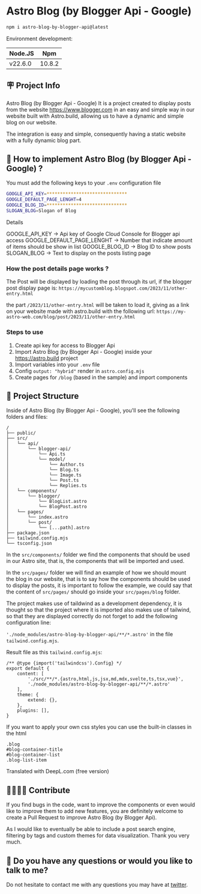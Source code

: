 # Astro Blog (by Blogger Api - Google)

```sh
npm i astro-blog-by-blogger-api@latest
```

Environment development:

| Node.JS | Npm	    |
|---------|---------|
| v22.6.0 | 10.8.2  |

## 🪧 Project Info

Astro Blog (by Blogger Api - Google) It is a project created to display posts from the website https://www.blogger.com in an easy and simple way in our website built with Astro.build, allowing us to have a dynamic and simple blog on our website.

The integration is easy and simple, consequently having a static website with a fully dynamic blog part.

## 🚩 How to implement Astro Blog (by Blogger Api - Google) ?

You must add the following keys to your `.env` configuration file

```sh
GOOGLE_API_KEY=******************************
GOOGLE_DEFAULT_PAGE_LENGHT=4
GOOGLE_BLOG_ID=******************************
SLOGAN_BLOG=Slogan of Blog
```

Details

GOOGLE_API_KEY -> Api key of Google Cloud Console for Blogger api access
GOOGLE_DEFAULT_PAGE_LENGHT -> Number that indicate amount of items should be show in list
GOOGLE_BLOG_ID -> Blog ID to show posts
SLOGAN_BLOG -> Text to display on the posts listing page

### How the post details page works ?

The Post will be displayed by loading the post through its url, if the blogger post display page is:
`https://mycustomblog.blogspot.com/2023/11/other-entry.html`

the part `/2023/11/other-entry.html` will be taken to load it, giving as a link on your website made with astro.build with the following url:
`https://my-astro-web.com/blog/post/2023/11/other-entry.html`

### Steps to use
1. Create api key for access to Blogger Api
2. Import Astro Blog (by Blogger Api - Google) inside your https://astro.build project
3. Import variables into your `.env` file
4. Config `output: "hybrid"` render in `astro.config.mjs`
5. Create pages for `/blog` (based in the sample) and import components

## 🚀 Project Structure

Inside of Astro Blog (by Blogger Api - Google), you'll see the following folders and files:

```text
/
├── public/
├── src/
│   └── api/
│       └── blogger-api/
│           └── Api.ts
│           └── model/
│               └── Author.ts
│               └── Blog.ts
│               └── Image.ts
│               └── Post.ts
│               └── Replies.ts
│   └── components/
│       └── blogger/
│           └── BlogList.astro
│           └── BlogPost.astro
│   └── pages/
│       └── index.astro
│       └── post/
│           └── [...path].astro
├── package.json
├── tailwind.config.mjs
└── tsconfig.json
```

In the `src/components/` folder we find the components that should be used in our Astro site, that is, the components that will be imported and used.

In the `src/pages/` folder we will find an example of how we should mount the blog in our website, that is to say how the components should be used to display the posts, it is important to follow the example, we could say that the content of `src/pages/` should go inside your `src/pages/blog` folder.

The project makes use of taildwind as a development dependency, it is thought so that the project where it is imported also makes use of tailwind, so that they are displayed correctly do not forget to add the following configuration line:

`'./node_modules/astro-blog-by-blogger-api/**/*.astro'` in the file
`tailwind.config.mjs`.

Result file as this `tailwind.config.mjs`:

```
/** @type {import('tailwindcss').Config} */
export default {
	content: [
		'./src/**/*.{astro,html,js,jsx,md,mdx,svelte,ts,tsx,vue}',
		'./node_modules/astro-blog-by-blogger-api/**/*.astro'
	],
	theme: {
		extend: {},
	},
	plugins: [],
}

```

If you want to apply your own css styles you can use the built-in classes in the html
```
.blog
#blog-container-title
#blog-container-list
.blog-list-item
```

Translated with DeepL.com (free version)

## 🙋‍♂️🙋‍♀️ Contribute

If you find bugs in the code, want to improve the components or even would like to improve them to add new features, you are definitely welcome to create a Pull Request to improve Astro Blog (by Blogger Api).

As I would like to eventually be able to include a post search engine, filtering by tags and custom themes for data visualization. Thank you very much.

## 👀 Do you have any questions or would you like to talk to me?

Do not hesitate to contact me with any questions you may have at [twitter](https://x.com/GRD_92).
